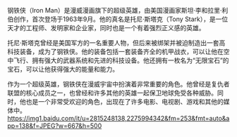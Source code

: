 钢铁侠（Iron Man）是漫威漫画旗下的超级英雄，由美国漫画家斯坦·李和拉里·利伯创作，首次登场于1963年9月。他的真名是托尼·斯塔克（Tony Stark），是一位天才的工程师、发明家和企业家，同时也是一个有着强烈正义感的英雄。

托尼·斯塔克曾经是美国军方的一名重要人物，但后来被绑架并被迫制造出一套高科技装备，成为了钢铁侠。他的装备包括一套装备齐全的机甲战衣，可以让他在空中飞行、拥有强大的武器系统和先进的科技设备。他还拥有一枚名为“无限宝石”的宝石，可以让他获得强大的能量和能力。

作为一个超级英雄，钢铁侠在漫威宇宙中扮演着非常重要的角色。他曾经是复仇者联盟的核心成员之一，也曾经和许多其他的英雄一起保卫地球免受各种威胁。同时，他也是一个非常受欢迎的角色，出现在了许多电影、电视剧、游戏和其他的媒体中。
https://img1.baidu.com/it/u=2815248138,2275994342&fm=253&fmt=auto&app=138&f=JPEG?w=667&h=500